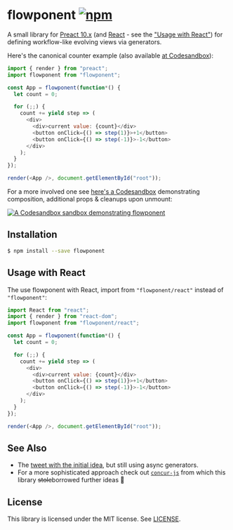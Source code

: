 # flowponent [![npm](https://img.shields.io/npm/v/flowponent.svg)](https://www.npmjs.com/package/flowponent)

A small library for [Preact 10.x](https://preactjs.com/) (and [React](https://reactjs.org/) - see the ["Usage with React"](#usage-with-preact)) for defining workflow-like evolving views via generators.

Here's the canonical counter example (also available [at Codesandbox](https://codesandbox.io/s/flowponent-in-action-ebfq2)):

```js
import { render } from "preact";
import flowponent from "flowponent";

const App = flowponent(function*() {
  let count = 0;

  for (;;) {
    count += yield step => (
      <div>
        <div>current value: {count}</div>
        <button onClick={() => step(1)}>+1</button>
        <button onClick={() => step(-1)}>-1</button>
      </div>
    );
  }
});

render(<App />, document.getElementById("root"));
```

For a more involved one see [here's a Codesandbox](https://codesandbox.io/s/flowponent-in-action-88vb9) demonstrating composition, additional props & cleanups upon unmount:

[![A Codesandbox sandbox demonstrating flowponent](https://user-images.githubusercontent.com/19776768/70826521-d10e8380-1def-11ea-82fd-0004f1caa6fc.png)](https://codesandbox.io/s/flowponent-in-action-88vb9)

## Installation

```sh
$ npm install --save flowponent
```

## Usage with React

The use flowponent with React, import from `"flowponent/react"` instead of `"flowponent"`:

```js
import React from "react";
import { render } from "react-dom";
import flowponent from "flowponent/react";

const App = flowponent(function*() {
  let count = 0;

  for (;;) {
    count += yield step => (
      <div>
        <div>current value: {count}</div>
        <button onClick={() => step(1)}>+1</button>
        <button onClick={() => step(-1)}>-1</button>
      </div>
    );
  }
});

render(<App />, document.getElementById("root"));
```

## See Also

- The [tweet with the initial idea](https://twitter.com/jviide/status/1204492830594473985), but still using async generators.
- For a more sophisticated approach check out [`concur-js`](https://github.com/ajnsit/concur-js) from which this library ~~stole~~borrowed further ideas 🙂

## License

This library is licensed under the MIT license. See [LICENSE](./LICENSE).
